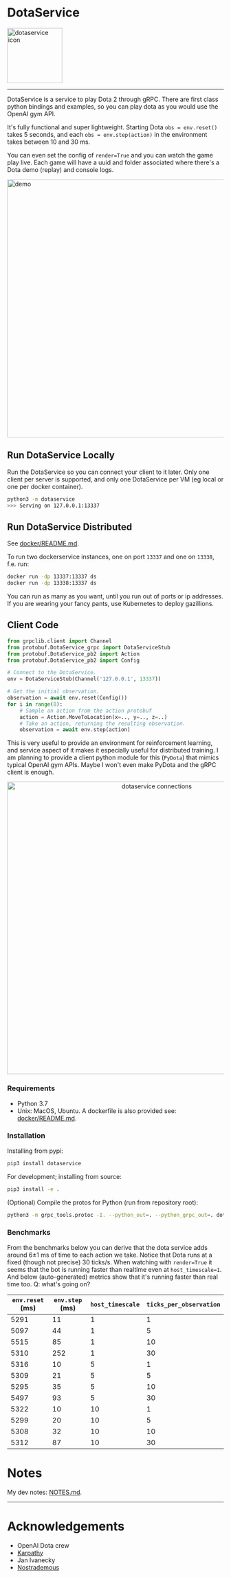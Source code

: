 # DotaService

<img src="dotaservice-icon.png" alt="dotaservice icon" width="128"/>

---

DotaService is a service to play Dota 2 through gRPC. There are first class python bindings
and examples, so you can play dota as you would use the OpenAI gym API.

It's fully functional and super lightweight. Starting Dota `obs = env.reset()` takes 5 seconds,
and each `obs = env.step(action)` in the environment takes between 10 and 30 ms.

You can even set the config of `render=True` and you can watch the game play live. Each game will
have a uuid and folder associated where there's a Dota demo (replay) and console logs.

<img src="demo.gif" alt="demo" width="600"/>

## Run DotaService Locally

Run the DotaService so you can connect your client to it later. Only one client per server
is supported, and only one DotaService per VM (eg local or one per docker container).

```sh
python3 -m dotaservice
>>> Serving on 127.0.0.1:13337
```

## Run DotaService Distributed

See [docker/README.md](docker/README.md).

To run two dockerservice instances, one on port `13337` and one on `13338`, f.e. run:

```sh
docker run -dp 13337:13337 ds
docker run -dp 13338:13337 ds
```

You can run as many as you want, until you run out of ports or ip addresses. If you are wearing
your fancy pants, use Kubernetes to deploy gazillions.

## Client Code

```py
from grpclib.client import Channel
from protobuf.DotaService_grpc import DotaServiceStub
from protobuf.DotaService_pb2 import Action
from protobuf.DotaService_pb2 import Config

# Connect to the DotaService.
env = DotaServiceStub(Channel('127.0.0.1', 13337))

# Get the initial observation.
observation = await env.reset(Config())
for i in range(8):
    # Sample an action from the action protobuf
    action = Action.MoveToLocation(x=.., y=.., z=..)
    # Take an action, returning the resulting observation.
    observation = await env.step(action)
```

This is very useful to provide an environment for reinforcement learning, and service aspect of it makes it
especially useful for distributed training. I am planning to provide a client python
module for this (`PyDota`) that mimics typical OpenAI gym APIs. Maybe I won't even make PyDota
and the gRPC client is enough.

<div style="text-align:center">
<img src="dotaservice.png" alt="dotaservice connections" width="680"/>
</div>

### Requirements

* Python 3.7
* Unix: MacOS, Ubuntu. A dockerfile is also provided see: [docker/README.md](docker/README.md).

### Installation

Installing from pypi:
```sh
pip3 install dotaservice
```

For development; installing from source:
```sh
pip3 install -e .
```

(Optional) Compile the protos for Python (run from repository root):
```sh
python3 -m grpc_tools.protoc -I. --python_out=. --python_grpc_out=. dotaservice/protos/*.proto
```

### Benchmarks

From the benchmarks below you can derive that the dota service adds around 6±1 ms of time to
each action we take. Notice that Dota runs at a fixed (though not precise) 30 ticks/s.
When watching with `render=True` it seems that the bot is running faster than realtime even at
`host_timescale=1`. And below (auto-generated) metrics show that it's running faster than real time
too. Q: what's going on?

| `env.reset` (ms) | `env.step` (ms) | `host_timescale` | `ticks_per_observation` |
| ---              | ---             | ---              | ---                     |
| 5291             | 11              | 1                | 1                       |
| 5097             | 44              | 1                | 5                       |
| 5515             | 85              | 1                | 10                      |
| 5310             | 252             | 1                | 30                      |
| 5316             | 10              | 5                | 1                       |
| 5309             | 21              | 5                | 5                       |
| 5295             | 35              | 5                | 10                      |
| 5497             | 93              | 5                | 30                      |
| 5322             | 10              | 10               | 1                       |
| 5299             | 20              | 10               | 5                       |
| 5308             | 32              | 10               | 10                      |
| 5312             | 87              | 10               | 30                      |


# Notes

My dev notes: [NOTES.md](NOTES.md).

---

# Acknowledgements

* OpenAI Dota crew
* [Karpathy](http://karpathy.github.io/2016/05/31/rl/)
* Jan Ivanecky
* [Nostrademous](https://github.com/Nostrademous)

